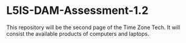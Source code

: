 # L5IS-DAM-Assessment-1.2
This repository will be the second page of the Time Zone Tech. It will consist the available products of computers and laptops.

